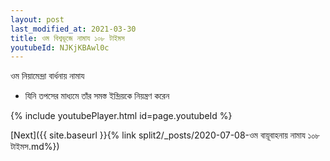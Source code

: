 ```yaml
---
layout: post
last_modified_at: 2021-03-30
title: ওম বিশ্বভূজে নামায ১০৮ টাইমস
youtubeId: NJKjKBAwl0c
---
```

 
 
 ওম নিয়ামেন্দ্রা বার্ধনায় নামায  
 
 -  যিনি তপসের মাধ্যমে তাঁর সমস্ত ইন্দ্রিয়কে নিয়ন্ত্রণ করেন 
 
  
 
  
 
 
 
 
 
 


{% include youtubePlayer.html id=page.youtubeId %}
 
[Next]({{ site.baseurl }}{% link  split2/_posts/2020-07-08-ওম বায়ূবাহনায় নামায ১০৮ টাইমস.md%})
 
